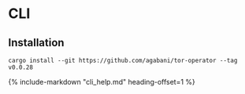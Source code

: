 # CLI

## Installation

```
cargo install --git https://github.com/agabani/tor-operator --tag v0.0.28
```

{%
   include-markdown "cli_help.md"
   heading-offset=1
%}
